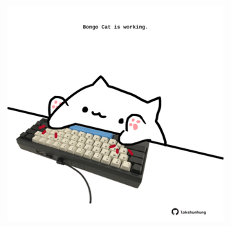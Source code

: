 <!-- built at 06/11/2024, 07:00:55 UTC -->
<p align="center">
  <img width="500" height="500" src="./ReadmeImage.svg">
</p>
